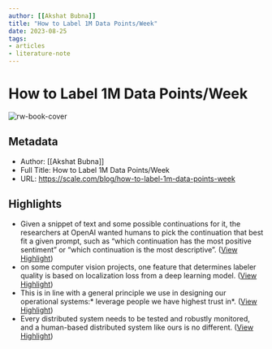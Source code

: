 ```yaml
---
author: [[Akshat Bubna]]
title: "How to Label 1M Data Points/Week"
date: 2023-08-25
tags: 
- articles
- literature-note
---
```

# How to Label 1M Data Points/Week

![rw-book-cover](https://cdn.builder.io/api/v1/image/assets%2Fe0438815ba51486bbb6a202747122d4b%2F4ba57966ec8e4f30a76576f000b8f572)

## Metadata
- Author: [[Akshat Bubna]]
- Full Title: How to Label 1M Data Points/Week
- URL: https://scale.com/blog/how-to-label-1m-data-points-week

## Highlights
- Given a snippet of text and some possible continuations for it, the researchers at OpenAI wanted humans to pick the continuation that best fit a given prompt, such as “which continuation has the most positive sentiment” or “which continuation is the most descriptive”. ([View Highlight](https://read.readwise.io/read/01gt2h1cs0n17d0hem7xs4rwb0))
- on some computer vision projects, one feature that determines labeler quality is based on localization loss from a deep learning model. ([View Highlight](https://read.readwise.io/read/01gt2h76axsg9h8qxt0zkebf13))
- This is in line with a general principle we use in designing our operational systems:* leverage people we have highest trust in*. ([View Highlight](https://read.readwise.io/read/01gt2hmcb8bv6r381k6ajt3wzz))
- Every distributed system needs to be tested and robustly monitored, and a human-based distributed system like ours is no different. ([View Highlight](https://read.readwise.io/read/01gt2htg5neda3pkt8eyfar04g))
